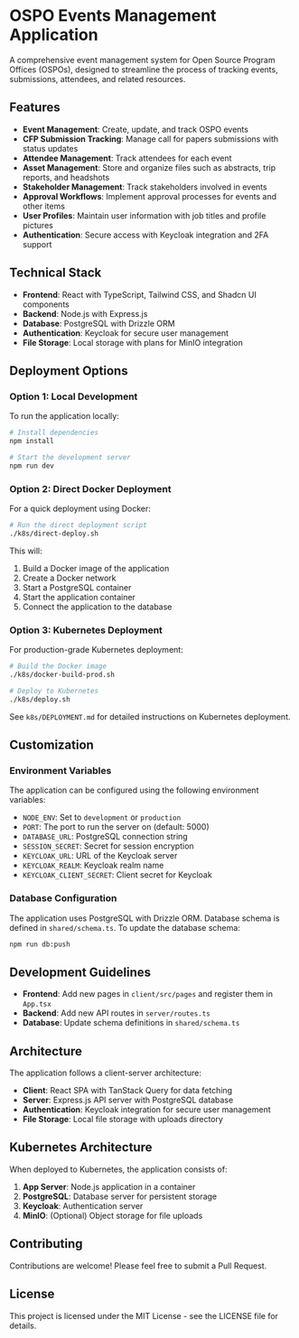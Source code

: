 # OSPO Events Management Application

A comprehensive event management system for Open Source Program Offices (OSPOs), designed to streamline the process of tracking events, submissions, attendees, and related resources.

## Features

- **Event Management**: Create, update, and track OSPO events
- **CFP Submission Tracking**: Manage call for papers submissions with status updates
- **Attendee Management**: Track attendees for each event
- **Asset Management**: Store and organize files such as abstracts, trip reports, and headshots
- **Stakeholder Management**: Track stakeholders involved in events
- **Approval Workflows**: Implement approval processes for events and other items
- **User Profiles**: Maintain user information with job titles and profile pictures
- **Authentication**: Secure access with Keycloak integration and 2FA support

## Technical Stack

- **Frontend**: React with TypeScript, Tailwind CSS, and Shadcn UI components
- **Backend**: Node.js with Express.js
- **Database**: PostgreSQL with Drizzle ORM
- **Authentication**: Keycloak for secure user management
- **File Storage**: Local storage with plans for MinIO integration

## Deployment Options

### Option 1: Local Development

To run the application locally:

```bash
# Install dependencies
npm install

# Start the development server
npm run dev
```

### Option 2: Direct Docker Deployment

For a quick deployment using Docker:

```bash
# Run the direct deployment script
./k8s/direct-deploy.sh
```

This will:
1. Build a Docker image of the application
2. Create a Docker network
3. Start a PostgreSQL container
4. Start the application container
5. Connect the application to the database

### Option 3: Kubernetes Deployment

For production-grade Kubernetes deployment:

```bash
# Build the Docker image
./k8s/docker-build-prod.sh

# Deploy to Kubernetes
./k8s/deploy.sh
```

See `k8s/DEPLOYMENT.md` for detailed instructions on Kubernetes deployment.

## Customization

### Environment Variables

The application can be configured using the following environment variables:

- `NODE_ENV`: Set to `development` or `production`
- `PORT`: The port to run the server on (default: 5000)
- `DATABASE_URL`: PostgreSQL connection string
- `SESSION_SECRET`: Secret for session encryption
- `KEYCLOAK_URL`: URL of the Keycloak server
- `KEYCLOAK_REALM`: Keycloak realm name
- `KEYCLOAK_CLIENT_SECRET`: Client secret for Keycloak

### Database Configuration

The application uses PostgreSQL with Drizzle ORM. Database schema is defined in `shared/schema.ts`. To update the database schema:

```bash
npm run db:push
```

## Development Guidelines

- **Frontend**: Add new pages in `client/src/pages` and register them in `App.tsx`
- **Backend**: Add new API routes in `server/routes.ts`
- **Database**: Update schema definitions in `shared/schema.ts`

## Architecture

The application follows a client-server architecture:

- **Client**: React SPA with TanStack Query for data fetching
- **Server**: Express.js API server with PostgreSQL database
- **Authentication**: Keycloak integration for secure user management
- **File Storage**: Local file storage with uploads directory

## Kubernetes Architecture

When deployed to Kubernetes, the application consists of:

1. **App Server**: Node.js application in a container
2. **PostgreSQL**: Database server for persistent storage
3. **Keycloak**: Authentication server
4. **MinIO**: (Optional) Object storage for file uploads

## Contributing

Contributions are welcome! Please feel free to submit a Pull Request.

## License

This project is licensed under the MIT License - see the LICENSE file for details.